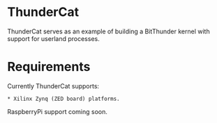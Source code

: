 # ThunderCat

ThunderCat serves as an example of building a BitThunder kernel with support
for userland processes.

# Requirements

Currently ThunderCat supports:

	* Xilinx Zynq (ZED board) platforms.

RaspberryPi support coming soon.


